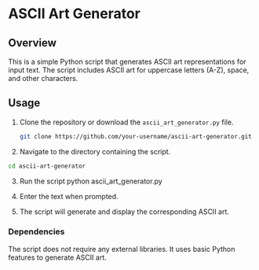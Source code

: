 # ASCII Art Generator

## Overview

This is a simple Python script that generates ASCII art representations for input text. The script includes ASCII art for uppercase letters (A-Z), space, and other characters.

## Usage

1. Clone the repository or download the `ascii_art_generator.py` file.
   
   ```bash
   git clone https://github.com/your-username/ascii-art-generator.git
   ```

2. Navigate to the directory containing the script.
  ```bash
  cd ascii-art-generator
  ```
3. Run the script
  python ascii_art_generator.py

4. Enter the text when prompted.

5. The script will generate and display the corresponding ASCII art.


### Dependencies
The script does not require any external libraries. It uses basic Python features to generate ASCII art.
